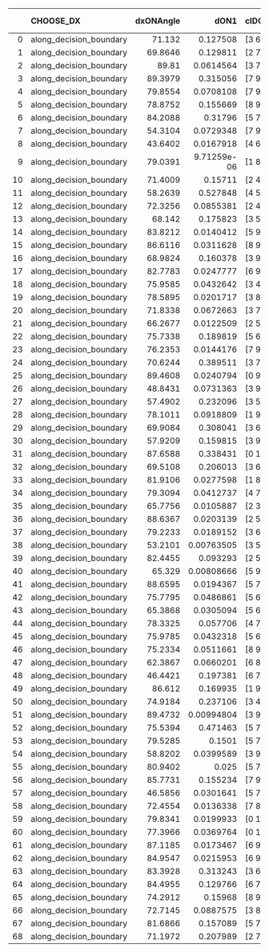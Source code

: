 |    | CHOOSE_DX               |   dxONAngle |        dON1 | cIDON1   |   dON_patch_1 |   nTON |         dON |   dxOFFAngle |      dOFF1 | cIDOFF1   |   dOFF_patch_1 |   nTOFF |       dOFF | SUCCESS   |   nExp |   dual_point_id |   subpoint_time_seconds |   total_execution_time |      logp |     dOFF/dON | Vote dOFF>dON   |
|---:|:------------------------|------------:|------------:|:---------|--------------:|-------:|------------:|-------------:|-----------:|:----------|---------------:|--------:|-----------:|:----------|-------:|----------------:|------------------------:|-----------------------:|----------:|-------------:|:----------------|
|  0 | along_decision_boundary |     71.132  | 0.127508    | [3 6]    |   0.127508    |      1 | 0.127508    |      70.2574 | 0.210406   | [3 6]     |     0.210406   |       1 | 0.210406   | True      |      1 |               1 |                 3.88523 |                4.22559 |  0        |    1.65014   | True            |
|  1 | along_decision_boundary |     69.8646 | 0.129811    | [2 7]    |   0.129811    |      1 | 0.129811    |      84.9596 | 0.277926   | [2 7]     |     0.277926   |       1 | 0.277926   | True      |      2 |               3 |                 2.06455 |                6.36235 | -0.5      |    2.141     | True            |
|  2 | along_decision_boundary |     89.81   | 0.0614564   | [3 7]    |   0.0614564   |      1 | 0.0614564   |      83.1758 | 0.323877   | [3 7]     |     0.323877   |       1 | 0.323877   | True      |      3 |               4 |                 4.46929 |               10.8386  | -1        |    5.27004   | True            |
|  3 | along_decision_boundary |     89.3979 | 0.315056    | [7 9]    |   0.315056    |      1 | 0.315056    |      67.6673 | 0.327106   | [7 9]     |     0.327106   |       1 | 0.327106   | True      |      4 |               5 |                 6.93096 |               17.7756  | -1.5      |    1.03825   | True            |
|  4 | along_decision_boundary |     79.8554 | 0.0708108   | [7 9]    |   0.0708108   |      1 | 0.0708108   |      84.8585 | 0.527096   | [7 9]     |     0.527096   |       1 | 0.527096   | True      |      5 |               7 |                 3.37524 |               21.1938  | -2        |    7.44372   | True            |
|  5 | along_decision_boundary |     78.8752 | 0.155669    | [8 9]    |   0.155669    |      1 | 0.155669    |      53.9501 | 0.0153675  | [8 9]     |     0.0153675  |       1 | 0.0153675  | False     |      6 |               9 |                 2.71319 |               23.9466  | -2.5      |    0.0987194 | False           |
|  6 | along_decision_boundary |     84.2088 | 0.31796     | [5 7]    |   0.31796     |      1 | 0.31796     |      62.4808 | 0.0715071  | [5 7]     |     0.0715071  |       1 | 0.0715071  | False     |      7 |              10 |                 4.59629 |               28.5489  | -1.33333  |    0.224893  | False           |
|  7 | along_decision_boundary |     54.3104 | 0.0729348   | [7 9]    |   0.0729348   |      1 | 0.0729348   |      59.8789 | 0.0835383  | [7 9]     |     0.0835383  |       1 | 0.0835383  | True      |      8 |              12 |                 1.59909 |               35.2578  | -0.642857 |    1.14538   | True            |
|  8 | along_decision_boundary |     43.6402 | 0.0167918   | [4 6]    |   0.0167918   |      1 | 0.0167918   |      44.0674 | 0.143172   | [4 6]     |     0.143172   |       1 | 0.143172   | True      |      9 |              14 |                 2.18272 |               39.6044  | -1        |    8.52632   | True            |
|  9 | along_decision_boundary |     79.0391 | 9.71259e-06 | [1 8]    |   9.71259e-06 |      1 | 9.71259e-06 |      82.4837 | 0.0493822  | [0 8]     |     0.0493822  |       1 | 0.0493822  | True      |     10 |              17 |                 1.23172 |               46.4622  | -1.38889  | 5084.35      | True            |
| 10 | along_decision_boundary |     71.4009 | 0.15711     | [2 4]    |   0.15711     |      1 | 0.15711     |      66.9417 | 0.0382303  | [2 4]     |     0.0382303  |       1 | 0.0382303  | False     |     11 |              18 |                 2.02652 |               48.4967  | -1.8      |    0.243335  | False           |
| 11 | along_decision_boundary |     58.2639 | 0.527848    | [4 5]    |   0.527848    |      1 | 0.527848    |      51.8489 | 0.0516615  | [4 5]     |     0.0516615  |       1 | 0.0516615  | False     |     12 |              19 |                 5.44362 |               53.9456  | -1.13636  |    0.0978719 | False           |
| 12 | along_decision_boundary |     72.3256 | 0.0855381   | [2 4]    |   0.0855381   |      1 | 0.0855381   |      79.7343 | 0.49521    | [2 4]     |     0.49521    |       1 | 0.49521    | True      |     13 |              20 |                 4.45446 |               58.4061  | -0.666667 |    5.78936   | True            |
| 13 | along_decision_boundary |     68.142  | 0.175823    | [3 5]    |   0.175823    |      1 | 0.175823    |      63.5541 | 0.0170948  | [3 5]     |     0.0170948  |       1 | 0.0170948  | False     |     14 |              23 |                 2.61231 |               64.1544  | -0.961538 |    0.0972273 | False           |
| 14 | along_decision_boundary |     83.8212 | 0.0140412   | [5 9]    |   0.0140412   |      1 | 0.0140412   |      79.2889 | 0.0298284  | [5 9]     |     0.0298284  |       1 | 0.0298284  | True      |     15 |              25 |                 2.3887  |               68.3886  | -0.571429 |    2.12436   | True            |
| 15 | along_decision_boundary |     86.6116 | 0.0311628   | [8 9]    |   0.0311628   |      1 | 0.0311628   |      80.714  | 0.0528965  | [8 9]     |     0.0528965  |       1 | 0.0528965  | True      |     16 |              28 |                 1.26501 |               73.5047  | -0.833333 |    1.69742   | True            |
| 16 | along_decision_boundary |     68.9824 | 0.160378    | [3 9]    |   0.160378    |      1 | 0.160378    |      59.4392 | 0.00318253 | [3 9]     |     0.00318253 |       1 | 0.00318253 | False     |     17 |              29 |                 2.4188  |               75.9324  | -1.125    |    0.019844  | False           |
| 17 | along_decision_boundary |     82.7783 | 0.0247777   | [6 9]    |   0.0247777   |      1 | 0.0247777   |      84.851  | 0.414827   | [6 9]     |     0.414827   |       1 | 0.414827   | True      |     18 |              32 |                 2.92368 |               82.2831  | -0.735294 |   16.7419    | True            |
| 18 | along_decision_boundary |     75.9585 | 0.0432642   | [3 4]    |   0.0432642   |      1 | 0.0432642   |      65.0105 | 0.115194   | [3 4]     |     0.115194   |       1 | 0.115194   | True      |     19 |              33 |                 1.82264 |               84.1158  | -1        |    2.66257   | True            |
| 19 | along_decision_boundary |     78.5895 | 0.0201717   | [3 8]    |   0.0201717   |      1 | 0.0201717   |      77.1607 | 0.00585964 | [3 8]     |     0.00585964 |       1 | 0.00585964 | False     |     20 |              34 |                 1.29377 |               85.4136  | -1.28947  |    0.290488  | False           |
| 20 | along_decision_boundary |     71.8338 | 0.0672663   | [3 7]    |   0.0672663   |      1 | 0.0672663   |      67.6366 | 0.180324   | [3 7]     |     0.180324   |       1 | 0.180324   | True      |     21 |              35 |                 3.70459 |               89.1272  | -0.9      |    2.68075   | True            |
| 21 | along_decision_boundary |     66.2677 | 0.0122509   | [2 5]    |   0.0122509   |      1 | 0.0122509   |      76.5955 | 0.141587   | [2 5]     |     0.141587   |       1 | 0.141587   | True      |     22 |              36 |                 2.68605 |               91.8236  | -1.16667  |   11.5573    | True            |
| 22 | along_decision_boundary |     75.7338 | 0.189819    | [5 6]    |   0.189819    |      1 | 0.189819    |      65.8263 | 0.0567566  | [5 6]     |     0.0567566  |       1 | 0.0567566  | False     |     23 |              38 |                 2.52521 |               94.4004  | -1.45455  |    0.299004  | False           |
| 23 | along_decision_boundary |     76.2353 | 0.0144176   | [7 9]    |   0.0144176   |      1 | 0.0144176   |      82.0371 | 0.0843083  | [7 9]     |     0.0843083  |       1 | 0.0843083  | True      |     24 |              39 |                 2.33124 |               96.7417  | -1.06522  |    5.84759   | True            |
| 24 | along_decision_boundary |     70.6244 | 0.389511    | [3 7]    |   0.389511    |      1 | 0.389511    |      61.0187 | 0.0233185  | [3 7]     |     0.0233185  |       1 | 0.0233185  | False     |     25 |              41 |                 3.73091 |              104.273   | -1.33333  |    0.0598661 | False           |
| 25 | along_decision_boundary |     89.4608 | 0.0240794   | [0 9]    |   0.0240794   |      1 | 0.0240794   |      79.1793 | 0.0366529  | [1 9]     |     0.0366529  |       1 | 0.0366529  | True      |     26 |              42 |                 1.4419  |              105.723   | -0.98     |    1.52217   | True            |
| 26 | along_decision_boundary |     48.8431 | 0.0731363   | [3 9]    |   0.0731363   |      1 | 0.0731363   |      70.5549 | 0.0461212  | [3 9]     |     0.0461212  |       1 | 0.0461212  | False     |     27 |              44 |                 1.74023 |              107.521   | -1.23077  |    0.63062   | False           |
| 27 | along_decision_boundary |     57.4902 | 0.232096    | [3 5]    |   0.232096    |      1 | 0.232096    |      77.5893 | 0.384892   | [3 5]     |     0.384892   |       1 | 0.384892   | True      |     28 |              48 |                 5.3053  |              119.561   | -0.907407 |    1.65833   | True            |
| 28 | along_decision_boundary |     78.1011 | 0.0918809   | [1 9]    |   0.0918809   |      1 | 0.0918809   |      72.0778 | 0.208094   | [0 9]     |     0.208094   |       1 | 0.208094   | True      |     29 |              51 |                 3.02583 |              124.168   | -1.14286  |    2.26483   | True            |
| 29 | along_decision_boundary |     69.9084 | 0.308041    | [3 6]    |   0.308041    |      1 | 0.308041    |      55.0571 | 0.0670238  | [3 6]     |     0.0670238  |       1 | 0.0670238  | False     |     30 |              52 |                 3.3124  |              127.484   | -1.39655  |    0.21758   | False           |
| 30 | along_decision_boundary |     57.9209 | 0.159815    | [3 9]    |   0.159815    |      1 | 0.159815    |      64.3386 | 0.056916   | [3 9]     |     0.056916   |       1 | 0.056916   | False     |     31 |              54 |                 1.80698 |              131.322   | -1.06667  |    0.356138  | False           |
| 31 | along_decision_boundary |     87.6588 | 0.338431    | [0 1]    |   0.338431    |      1 | 0.338431    |      62.5762 | 0.00543808 | [0 1]     |     0.00543808 |       1 | 0.00543808 | False     |     32 |              57 |                 3.91402 |              142.746   | -0.790323 |    0.0160685 | False           |
| 32 | along_decision_boundary |     69.5108 | 0.206013    | [3 6]    |   0.206013    |      1 | 0.206013    |      70.1827 | 0.0554842  | [3 6]     |     0.0554842  |       1 | 0.0554842  | False     |     33 |              59 |                 3.72675 |              150.008   | -0.5625   |    0.269324  | False           |
| 33 | along_decision_boundary |     81.9106 | 0.0277598   | [1 8]    |   0.0277598   |      1 | 0.0277598   |      78.1752 | 0.213914   | [0 8]     |     0.213914   |       1 | 0.213914   | True      |     34 |              61 |                 2.03557 |              156.305   | -0.378788 |    7.70588   | True            |
| 34 | along_decision_boundary |     79.3094 | 0.0412737   | [4 7]    |   0.0412737   |      1 | 0.0412737   |      72.1661 | 0.0857228  | [4 7]     |     0.0857228  |       1 | 0.0857228  | True      |     35 |              62 |                 2.31842 |              158.643   | -0.529412 |    2.07693   | True            |
| 35 | along_decision_boundary |     65.7756 | 0.0105887   | [2 3]    |   0.0105887   |      1 | 0.0105887   |      84.5974 | 0.178543   | [2 3]     |     0.178543   |       1 | 0.178543   | True      |     36 |              63 |                 2.75456 |              161.404   | -0.7      |   16.8616    | True            |
| 36 | along_decision_boundary |     88.6367 | 0.0203139   | [2 5]    |   0.0203139   |      1 | 0.0203139   |      82.6628 | 0.0323172  | [2 5]     |     0.0323172  |       1 | 0.0323172  | True      |     37 |              64 |                 1.80515 |              163.218   | -0.888889 |    1.59089   | True            |
| 37 | along_decision_boundary |     79.2233 | 0.0189152   | [3 6]    |   0.0189152   |      1 | 0.0189152   |      82.0262 | 0.106659   | [3 6]     |     0.106659   |       1 | 0.106659   | True      |     38 |              65 |                 1.23221 |              164.459   | -1.09459  |    5.63879   | True            |
| 38 | along_decision_boundary |     53.2101 | 0.00763505  | [3 5]    |   0.00763505  |      1 | 0.00763505  |      77.222  | 0.0659185  | [3 5]     |     0.0659185  |       1 | 0.0659185  | True      |     39 |              70 |                 1.84261 |              178.24    | -1.31579  |    8.63367   | True            |
| 39 | along_decision_boundary |     82.4455 | 0.093293    | [2 5]    |   0.093293    |      1 | 0.093293    |      74.4286 | 0.115385   | [2 5]     |     0.115385   |       1 | 0.115385   | True      |     40 |              71 |                 3.26866 |              181.513   | -1.55128  |    1.23681   | True            |
| 40 | along_decision_boundary |     65.329  | 0.00808666  | [5 9]    |   0.00808666  |      1 | 0.00808666  |      68.9504 | 0.0234813  | [5 9]     |     0.0234813  |       1 | 0.0234813  | True      |     41 |              73 |                 1.00682 |              185.191   | -1.8      |    2.90371   | True            |
| 41 | along_decision_boundary |     88.6595 | 0.0194367   | [5 7]    |   0.0194367   |      1 | 0.0194367   |      76.582  | 0.0576055  | [5 7]     |     0.0576055  |       1 | 0.0576055  | True      |     42 |              75 |                 3.37293 |              189.835   | -2.06098  |    2.96376   | True            |
| 42 | along_decision_boundary |     75.7795 | 0.0486861   | [5 6]    |   0.0486861   |      1 | 0.0486861   |      65.0084 | 0.423519   | [5 6]     |     0.423519   |       1 | 0.423519   | True      |     43 |              76 |                 2.3195  |              192.162   | -2.33333  |    8.69898   | True            |
| 43 | along_decision_boundary |     65.3868 | 0.0305094   | [5 6]    |   0.0305094   |      1 | 0.0305094   |      66.45   | 0.00703219 | [5 6]     |     0.00703219 |       1 | 0.00703219 | False     |     44 |              80 |                 1.22792 |              195.226   | -2.61628  |    0.230493  | False           |
| 44 | along_decision_boundary |     78.3325 | 0.057706    | [4 7]    |   0.057706    |      1 | 0.057706    |      85.7493 | 0.0268994  | [4 7]     |     0.0268994  |       1 | 0.0268994  | False     |     45 |              81 |                 1.3039  |              196.536   | -2.22727  |    0.466146  | False           |
| 45 | along_decision_boundary |     75.9785 | 0.0432318   | [5 6]    |   0.0432318   |      1 | 0.0432318   |      67.9969 | 0.0517749  | [5 6]     |     0.0517749  |       1 | 0.0517749  | True      |     46 |              83 |                 1.90401 |              198.477   | -1.87778  |    1.19761   | True            |
| 46 | along_decision_boundary |     75.2334 | 0.0511661   | [8 9]    |   0.0511661   |      1 | 0.0511661   |      69.1971 | 0.628563   | [8 9]     |     0.628563   |       1 | 0.628563   | True      |     47 |              84 |                 5.88916 |              204.372   | -2.13043  |   12.2848    | True            |
| 47 | along_decision_boundary |     62.3867 | 0.0660201   | [6 8]    |   0.0660201   |      1 | 0.0660201   |      78.4224 | 0.0793074  | [6 8]     |     0.0793074  |       1 | 0.0793074  | True      |     48 |              85 |                 3.5923  |              207.968   | -2.39362  |    1.20126   | True            |
| 48 | along_decision_boundary |     46.4421 | 0.197381    | [6 7]    |   0.197381    |      1 | 0.197381    |      57.3564 | 0.0825299  | [6 7]     |     0.0825299  |       1 | 0.0825299  | False     |     49 |              86 |                 1.76195 |              209.738   | -2.66667  |    0.418124  | False           |
| 49 | along_decision_boundary |     86.612  | 0.169935    | [1 9]    |   0.169935    |      1 | 0.169935    |      78.9244 | 0.0618125  | [0 9]     |     0.0618125  |       1 | 0.0618125  | False     |     50 |              88 |                 1.86567 |              211.671   | -2.29592  |    0.363742  | False           |
| 50 | along_decision_boundary |     74.9184 | 0.237106    | [3 4]    |   0.237106    |      1 | 0.237106    |      81.0971 | 0.077266   | [3 4]     |     0.077266   |       1 | 0.077266   | False     |     51 |              90 |                 2.99177 |              214.716   | -1.96     |    0.325872  | False           |
| 51 | along_decision_boundary |     89.4732 | 0.00994804  | [3 9]    |   0.00994804  |      1 | 0.00994804  |      66.4399 | 0.187082   | [3 9]     |     0.187082   |       1 | 0.187082   | True      |     52 |              92 |                 2.25061 |              217.011   | -1.65686  |   18.8059    | True            |
| 52 | along_decision_boundary |     75.5394 | 0.471463    | [5 7]    |   0.471463    |      1 | 0.471463    |      62.3609 | 0.142752   | [5 7]     |     0.142752   |       1 | 0.142752   | False     |     53 |              95 |                 4.48436 |              221.567   | -1.88462  |    0.302784  | False           |
| 53 | along_decision_boundary |     79.5285 | 0.1501      | [5 7]    |   0.1501      |      1 | 0.1501      |      66.2326 | 0.0233938  | [5 7]     |     0.0233938  |       1 | 0.0233938  | False     |     54 |              96 |                 2.30045 |              223.875   | -1.59434  |    0.155854  | False           |
| 54 | along_decision_boundary |     58.8202 | 0.0399589   | [3 9]    |   0.0399589   |      1 | 0.0399589   |      64.6068 | 0.223835   | [3 9]     |     0.223835   |       1 | 0.223835   | True      |     55 |              97 |                 4.71563 |              228.596   | -1.33333  |    5.60163   | True            |
| 55 | along_decision_boundary |     80.9402 | 0.025       | [5 7]    |   0.025       |      1 | 0.025       |      87.3474 | 0.21831    | [5 7]     |     0.21831    |       1 | 0.21831    | True      |     56 |              98 |                 1.94811 |              230.553   | -1.53636  |    8.7324    | True            |
| 56 | along_decision_boundary |     85.7731 | 0.155234    | [7 9]    |   0.155234    |      1 | 0.155234    |      83.5256 | 0.03402    | [7 9]     |     0.03402    |       1 | 0.03402    | False     |     57 |             104 |                 1.71575 |              237.931   | -1.75     |    0.219154  | False           |
| 57 | along_decision_boundary |     46.5856 | 0.0301641   | [5 7]    |   0.0301641   |      1 | 0.0301641   |      67.1388 | 0.0716763  | [5 7]     |     0.0716763  |       1 | 0.0716763  | True      |     58 |             105 |                 1.08231 |              239.024   | -1.48246  |    2.37621   | True            |
| 58 | along_decision_boundary |     72.4554 | 0.0136338   | [7 8]    |   0.0136338   |      1 | 0.0136338   |      74.9518 | 0.137784   | [7 8]     |     0.137784   |       1 | 0.137784   | True      |     59 |             107 |                 1.70579 |              240.804   | -1.68966  |   10.1061    | True            |
| 59 | along_decision_boundary |     79.8341 | 0.0199933   | [0 1]    |   0.0199933   |      1 | 0.0199933   |      88.1983 | 0.0663555  | [0 1]     |     0.0663555  |       1 | 0.0663555  | True      |     60 |             108 |                 1.69962 |              242.51    | -1.90678  |    3.31889   | True            |
| 60 | along_decision_boundary |     77.3966 | 0.0369764   | [0 1]    |   0.0369764   |      1 | 0.0369764   |      69.5117 | 0.0956223  | [0 1]     |     0.0956223  |       1 | 0.0956223  | True      |     61 |             109 |                 1.32343 |              243.84    | -2.13333  |    2.58604   | True            |
| 61 | along_decision_boundary |     87.1185 | 0.0173467   | [6 9]    |   0.0173467   |      1 | 0.0173467   |      85.0058 | 0.140187   | [6 9]     |     0.140187   |       1 | 0.140187   | True      |     62 |             111 |                 1.18645 |              245.09    | -2.36885  |    8.0815    | True            |
| 62 | along_decision_boundary |     84.9547 | 0.0215953   | [6 9]    |   0.0215953   |      1 | 0.0215953   |      79.1442 | 0.0368995  | [6 9]     |     0.0368995  |       1 | 0.0368995  | True      |     63 |             112 |                 1.12174 |              246.221   | -2.6129   |    1.70869   | True            |
| 63 | along_decision_boundary |     83.3928 | 0.313243    | [3 6]    |   0.313243    |      1 | 0.313243    |      71.9566 | 0.111358   | [3 6]     |     0.111358   |       1 | 0.111358   | False     |     64 |             113 |                 2.87568 |              249.106   | -2.86508  |    0.355501  | False           |
| 64 | along_decision_boundary |     84.4955 | 0.129766    | [6 7]    |   0.129766    |      1 | 0.129766    |      79.7157 | 0.614171   | [6 7]     |     0.614171   |       1 | 0.614171   | True      |     65 |             114 |                 6.66139 |              255.772   | -2.53125  |    4.73292   | True            |
| 65 | along_decision_boundary |     74.2912 | 0.15968     | [8 9]    |   0.15968     |      1 | 0.15968     |      64.2325 | 0.153916   | [8 9]     |     0.153916   |       1 | 0.153916   | False     |     66 |             115 |                 2.65109 |              258.432   | -2.77692  |    0.963905  | False           |
| 66 | along_decision_boundary |     72.7145 | 0.0887575   | [3 8]    |   0.0887575   |      1 | 0.0887575   |      80.3473 | 0.0232142  | [3 8]     |     0.0232142  |       1 | 0.0232142  | False     |     67 |             117 |                 1.848   |              260.344   | -2.45455  |    0.261546  | False           |
| 67 | along_decision_boundary |     81.6866 | 0.157089    | [5 7]    |   0.157089    |      1 | 0.157089    |      79.2179 | 0.169761   | [5 7]     |     0.169761   |       1 | 0.169761   | True      |     68 |             124 |                 3.793   |              267.093   | -2.15672  |    1.08067   | True            |
| 68 | along_decision_boundary |     71.1972 | 0.207989    | [2 7]    |   0.207989    |      1 | 0.207989    |      68.1378 | 0.948716   | [2 7]     |     0.948716   |       1 | 0.948716   | True      |     69 |             129 |                 4.66682 |              273.477   | -2.38235  |    4.56137   | True            |